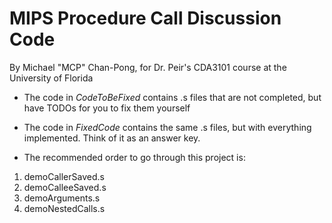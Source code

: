 # MIPS Procedure Call Discussion Code
By Michael "MCP" Chan-Pong, for Dr. Peir's CDA3101 course at the University of Florida

- The code in _CodeToBeFixed_ contains .s files that are not completed, but have TODOs for you to fix them yourself
- The code in _FixedCode_ contains the same .s files, but with everything implemented. Think of it as an answer key.

- The recommended order to go through this project is:
1. demoCallerSaved.s
2. demoCalleeSaved.s
3. demoArguments.s
4. demoNestedCalls.s
